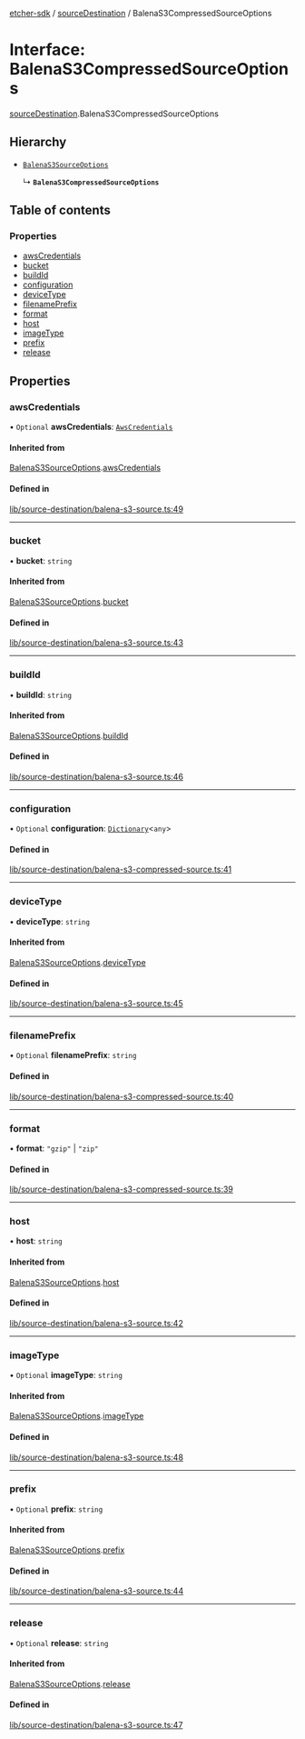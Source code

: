[etcher-sdk](../README.md) / [sourceDestination](../modules/sourceDestination.md) / BalenaS3CompressedSourceOptions

# Interface: BalenaS3CompressedSourceOptions

[sourceDestination](../modules/sourceDestination.md).BalenaS3CompressedSourceOptions

## Hierarchy

- [`BalenaS3SourceOptions`](sourceDestination.BalenaS3SourceOptions.md)

  ↳ **`BalenaS3CompressedSourceOptions`**

## Table of contents

### Properties

- [awsCredentials](sourceDestination.BalenaS3CompressedSourceOptions.md#awscredentials)
- [bucket](sourceDestination.BalenaS3CompressedSourceOptions.md#bucket)
- [buildId](sourceDestination.BalenaS3CompressedSourceOptions.md#buildid)
- [configuration](sourceDestination.BalenaS3CompressedSourceOptions.md#configuration)
- [deviceType](sourceDestination.BalenaS3CompressedSourceOptions.md#devicetype)
- [filenamePrefix](sourceDestination.BalenaS3CompressedSourceOptions.md#filenameprefix)
- [format](sourceDestination.BalenaS3CompressedSourceOptions.md#format)
- [host](sourceDestination.BalenaS3CompressedSourceOptions.md#host)
- [imageType](sourceDestination.BalenaS3CompressedSourceOptions.md#imagetype)
- [prefix](sourceDestination.BalenaS3CompressedSourceOptions.md#prefix)
- [release](sourceDestination.BalenaS3CompressedSourceOptions.md#release)

## Properties

### awsCredentials

• `Optional` **awsCredentials**: [`AwsCredentials`](sourceDestination.AwsCredentials.md)

#### Inherited from

[BalenaS3SourceOptions](sourceDestination.BalenaS3SourceOptions.md).[awsCredentials](sourceDestination.BalenaS3SourceOptions.md#awscredentials)

#### Defined in

[lib/source-destination/balena-s3-source.ts:49](https://github.com/balena-io-modules/etcher-sdk/blob/a70e73b/lib/source-destination/balena-s3-source.ts#L49)

___

### bucket

• **bucket**: `string`

#### Inherited from

[BalenaS3SourceOptions](sourceDestination.BalenaS3SourceOptions.md).[bucket](sourceDestination.BalenaS3SourceOptions.md#bucket)

#### Defined in

[lib/source-destination/balena-s3-source.ts:43](https://github.com/balena-io-modules/etcher-sdk/blob/a70e73b/lib/source-destination/balena-s3-source.ts#L43)

___

### buildId

• **buildId**: `string`

#### Inherited from

[BalenaS3SourceOptions](sourceDestination.BalenaS3SourceOptions.md).[buildId](sourceDestination.BalenaS3SourceOptions.md#buildid)

#### Defined in

[lib/source-destination/balena-s3-source.ts:46](https://github.com/balena-io-modules/etcher-sdk/blob/a70e73b/lib/source-destination/balena-s3-source.ts#L46)

___

### configuration

• `Optional` **configuration**: [`Dictionary`](utils.Dictionary.md)<`any`\>

#### Defined in

[lib/source-destination/balena-s3-compressed-source.ts:41](https://github.com/balena-io-modules/etcher-sdk/blob/a70e73b/lib/source-destination/balena-s3-compressed-source.ts#L41)

___

### deviceType

• **deviceType**: `string`

#### Inherited from

[BalenaS3SourceOptions](sourceDestination.BalenaS3SourceOptions.md).[deviceType](sourceDestination.BalenaS3SourceOptions.md#devicetype)

#### Defined in

[lib/source-destination/balena-s3-source.ts:45](https://github.com/balena-io-modules/etcher-sdk/blob/a70e73b/lib/source-destination/balena-s3-source.ts#L45)

___

### filenamePrefix

• `Optional` **filenamePrefix**: `string`

#### Defined in

[lib/source-destination/balena-s3-compressed-source.ts:40](https://github.com/balena-io-modules/etcher-sdk/blob/a70e73b/lib/source-destination/balena-s3-compressed-source.ts#L40)

___

### format

• **format**: ``"gzip"`` \| ``"zip"``

#### Defined in

[lib/source-destination/balena-s3-compressed-source.ts:39](https://github.com/balena-io-modules/etcher-sdk/blob/a70e73b/lib/source-destination/balena-s3-compressed-source.ts#L39)

___

### host

• **host**: `string`

#### Inherited from

[BalenaS3SourceOptions](sourceDestination.BalenaS3SourceOptions.md).[host](sourceDestination.BalenaS3SourceOptions.md#host)

#### Defined in

[lib/source-destination/balena-s3-source.ts:42](https://github.com/balena-io-modules/etcher-sdk/blob/a70e73b/lib/source-destination/balena-s3-source.ts#L42)

___

### imageType

• `Optional` **imageType**: `string`

#### Inherited from

[BalenaS3SourceOptions](sourceDestination.BalenaS3SourceOptions.md).[imageType](sourceDestination.BalenaS3SourceOptions.md#imagetype)

#### Defined in

[lib/source-destination/balena-s3-source.ts:48](https://github.com/balena-io-modules/etcher-sdk/blob/a70e73b/lib/source-destination/balena-s3-source.ts#L48)

___

### prefix

• `Optional` **prefix**: `string`

#### Inherited from

[BalenaS3SourceOptions](sourceDestination.BalenaS3SourceOptions.md).[prefix](sourceDestination.BalenaS3SourceOptions.md#prefix)

#### Defined in

[lib/source-destination/balena-s3-source.ts:44](https://github.com/balena-io-modules/etcher-sdk/blob/a70e73b/lib/source-destination/balena-s3-source.ts#L44)

___

### release

• `Optional` **release**: `string`

#### Inherited from

[BalenaS3SourceOptions](sourceDestination.BalenaS3SourceOptions.md).[release](sourceDestination.BalenaS3SourceOptions.md#release)

#### Defined in

[lib/source-destination/balena-s3-source.ts:47](https://github.com/balena-io-modules/etcher-sdk/blob/a70e73b/lib/source-destination/balena-s3-source.ts#L47)
